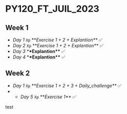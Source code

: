 # PY120_FT_JUIL_2023

## Week 1

- _Day 1_ `Xp` ***Exercise 1 + 2 + *Explantion\*\*** ✅️
- _Day 2_ `Xp` ***Exercise 1 + 2 + *Explantion\*\*** ✅️
- _Day 3_ \***\*Explantion\*\*** ✅️
- _Day 4_ \***\*Explantion\*\*** ✅️

## Week 2
- _Day 1_ `Xp` ***Exercise 1 + 2 + 3 + *Daily_challenge\*\*** ✅️
- - _Day 5_ `Xp` ***Exercise 1\*\** ✅️



test
